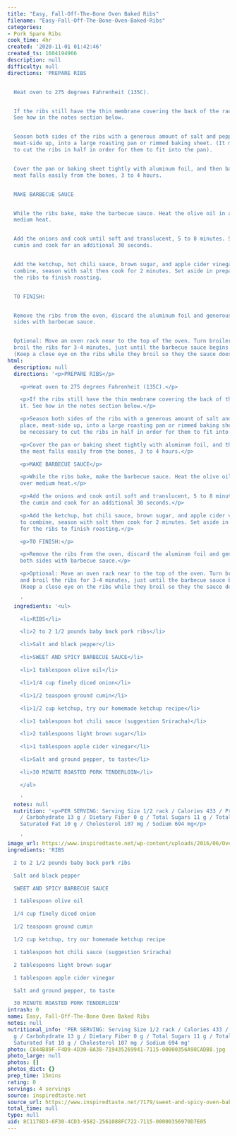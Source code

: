 ```yaml
---
title: "Easy, Fall-Off-The-Bone Oven Baked Ribs"
filename: "Easy-Fall-Off-The-Bone-Oven-Baked-Ribs"
categories:
- Pork Spare Ribs
cook_time: 4hr
created: '2020-11-01 01:42:46'
created_ts: 1604194966
description: null
difficulty: null
directions: 'PREPARE RIBS


  Heat oven to 275 degrees Fahrenheit (135C).


  If the ribs still have the thin membrane covering the back of the rack, remove it.
  See how in the notes section below.


  Season both sides of the ribs with a generous amount of salt and pepper then place,
  meat-side up, into a large roasting pan or rimmed baking sheet. (It may be necessary
  to cut the ribs in half in order for them to fit into the pan).


  Cover the pan or baking sheet tightly with aluminum foil, and then bake until the
  meat falls easily from the bones, 3 to 4 hours.


  MAKE BARBECUE SAUCE


  While the ribs bake, make the barbecue sauce. Heat the olive oil in a saucepan over
  medium heat.


  Add the onions and cook until soft and translucent, 5 to 8 minutes. Stir in the
  cumin and cook for an additional 30 seconds.


  Add the ketchup, hot chili sauce, brown sugar, and apple cider vinegar. Stir to
  combine, season with salt then cook for 2 minutes. Set aside in preparation for
  the ribs to finish roasting.


  TO FINISH:


  Remove the ribs from the oven, discard the aluminum foil and generously brush both
  sides with barbecue sauce.


  Optional: Move an oven rack near to the top of the oven. Turn broiler to high and
  broil the ribs for 3-4 minutes, just until the barbecue sauce begins to caramelize.
  (Keep a close eye on the ribs while they broil so they the sauce does not burn.)'
html:
  description: null
  directions: '<p>PREPARE RIBS</p>

    <p>Heat oven to 275 degrees Fahrenheit (135C).</p>

    <p>If the ribs still have the thin membrane covering the back of the rack, remove
    it. See how in the notes section below.</p>

    <p>Season both sides of the ribs with a generous amount of salt and pepper then
    place, meat-side up, into a large roasting pan or rimmed baking sheet. (It may
    be necessary to cut the ribs in half in order for them to fit into the pan).</p>

    <p>Cover the pan or baking sheet tightly with aluminum foil, and then bake until
    the meat falls easily from the bones, 3 to 4 hours.</p>

    <p>MAKE BARBECUE SAUCE</p>

    <p>While the ribs bake, make the barbecue sauce. Heat the olive oil in a saucepan
    over medium heat.</p>

    <p>Add the onions and cook until soft and translucent, 5 to 8 minutes. Stir in
    the cumin and cook for an additional 30 seconds.</p>

    <p>Add the ketchup, hot chili sauce, brown sugar, and apple cider vinegar. Stir
    to combine, season with salt then cook for 2 minutes. Set aside in preparation
    for the ribs to finish roasting.</p>

    <p>TO FINISH:</p>

    <p>Remove the ribs from the oven, discard the aluminum foil and generously brush
    both sides with barbecue sauce.</p>

    <p>Optional: Move an oven rack near to the top of the oven. Turn broiler to high
    and broil the ribs for 3-4 minutes, just until the barbecue sauce begins to caramelize.
    (Keep a close eye on the ribs while they broil so they the sauce does not burn.)</p>

    '
  ingredients: '<ul>

    <li>RIBS</li>

    <li>2 to 2 1/2 pounds baby back pork ribs</li>

    <li>Salt and black pepper</li>

    <li>SWEET AND SPICY BARBECUE SAUCE</li>

    <li>1 tablespoon olive oil</li>

    <li>1/4 cup finely diced onion</li>

    <li>1/2 teaspoon ground cumin</li>

    <li>1/2 cup ketchup, try our homemade ketchup recipe</li>

    <li>1 tablespoon hot chili sauce (suggestion Sriracha)</li>

    <li>2 tablespoons light brown sugar</li>

    <li>1 tablespoon apple cider vinegar</li>

    <li>Salt and ground pepper, to taste</li>

    <li>30 MINUTE ROASTED PORK TENDERLOIN</li>

    </ul>

    '
  notes: null
  nutrition: '<p>PER SERVING: Serving Size 1/2 rack / Calories 433 / Protein 26 g
    / Carbohydrate 13 g / Dietary Fiber 0 g / Total Sugars 11 g / Total Fat 30 g /
    Saturated Fat 10 g / Cholesterol 107 mg / Sodium 694 mg</p>

    '
image_url: https://www.inspiredtaste.net/wp-content/uploads/2016/06/Oven-Baked-Ribs-Recipe-2-1200.jpg
ingredients: 'RIBS

  2 to 2 1/2 pounds baby back pork ribs

  Salt and black pepper

  SWEET AND SPICY BARBECUE SAUCE

  1 tablespoon olive oil

  1/4 cup finely diced onion

  1/2 teaspoon ground cumin

  1/2 cup ketchup, try our homemade ketchup recipe

  1 tablespoon hot chili sauce (suggestion Sriracha)

  2 tablespoons light brown sugar

  1 tablespoon apple cider vinegar

  Salt and ground pepper, to taste

  30 MINUTE ROASTED PORK TENDERLOIN'
intrash: 0
name: Easy, Fall-Off-The-Bone Oven Baked Ribs
notes: null
nutritional_info: 'PER SERVING: Serving Size 1/2 rack / Calories 433 / Protein 26
  g / Carbohydrate 13 g / Dietary Fiber 0 g / Total Sugars 11 g / Total Fat 30 g /
  Saturated Fat 10 g / Cholesterol 107 mg / Sodium 694 mg'
photo: C844B89F-F4D9-4D30-8A38-719435269941-7115-00000356A98CADB8.jpg
photo_large: null
photos: []
photos_dict: {}
prep_time: 15mins
rating: 0
servings: 4 servings
source: inspiredtaste.net
source_url: https://www.inspiredtaste.net/7179/sweet-and-spicy-oven-baked-ribs/
total_time: null
type: null
uid: 8C1178D3-6F30-4CD3-9582-2561088FC722-7115-00000356970D7E05
---
```

